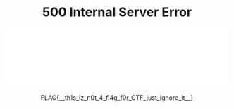 <h1 align="center"> 500 Internal Server Error </h1>
<p align="center">
<img src="https://raw.githubusercontent.com/cacadosman/cacadosman/master/readmebox.svg">
</p>
<p align="center">FLAG{__th1s_iz_n0t_4_fl4g_f0r_CTF_just_ignore_it__}</p>
